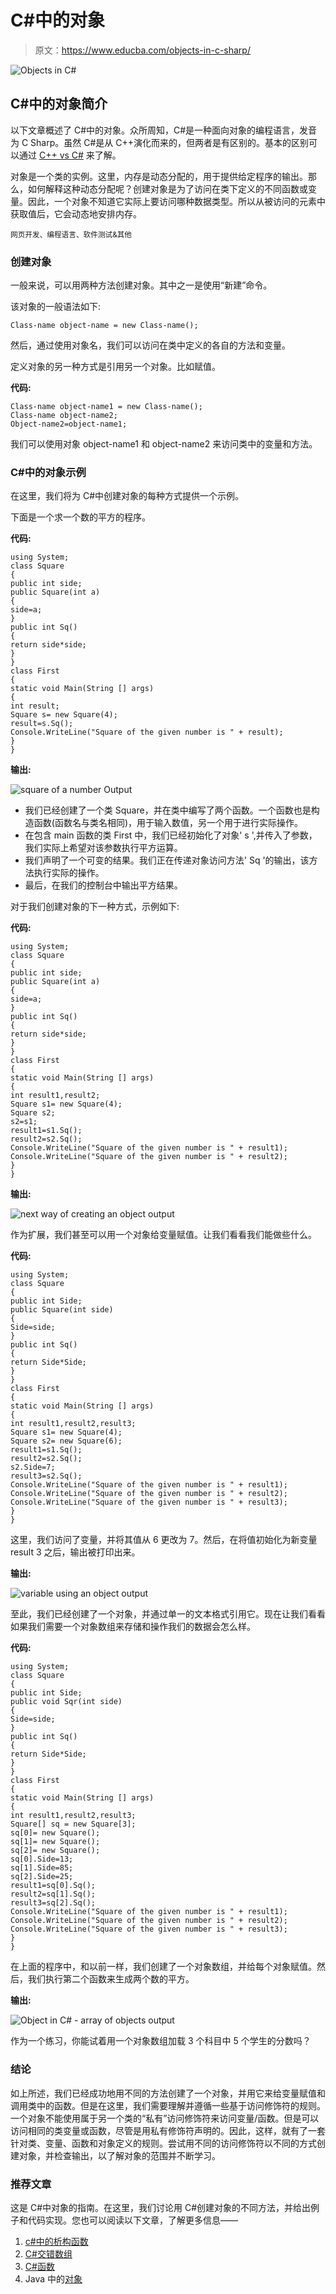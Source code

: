 # C#中的对象

> 原文：<https://www.educba.com/objects-in-c-sharp/>

![Objects in C#](img/173eda496f029d4d9c82c3457bf7de8d.png)



## C#中的对象简介

以下文章概述了 C#中的对象。众所周知，C#是一种面向对象的编程语言，发音为 C Sharp。虽然 C#是从 C++演化而来的，但两者是有区别的。基本的区别可以通过 [C++ vs C#](https://www.educba.com/c-plus-plus-vs-c-sharp/) 来了解。

对象是一个类的实例。这里，内存是动态分配的，用于提供给定程序的输出。那么，如何解释这种动态分配呢？创建对象是为了访问在类下定义的不同函数或变量。因此，一个对象不知道它实际上要访问哪种数据类型。所以从被访问的元素中获取值后，它会动态地安排内存。

<small>网页开发、编程语言、软件测试&其他</small>

### 创建对象

一般来说，可以用两种方法创建对象。其中之一是使用“新建”命令。

该对象的一般语法如下:

```
Class-name object-name = new Class-name();
```

然后，通过使用对象名，我们可以访问在类中定义的各自的方法和变量。

定义对象的另一种方式是引用另一个对象。比如赋值。

**代码:**

```
Class-name object-name1 = new Class-name();
Class-name object-name2;
Object-name2=object-name1;
```

我们可以使用对象 object-name1 和 object-name2 来访问类中的变量和方法。

### C#中的对象示例

在这里，我们将为 C#中创建对象的每种方式提供一个示例。

下面是一个求一个数的平方的程序。

**代码:**

```
using System;
class Square
{
public int side;
public Square(int a)
{
side=a;
}
public int Sq()
{
return side*side;
}
}
class First
{
static void Main(String [] args)
{
int result;
Square s= new Square(4);
result=s.Sq();
Console.WriteLine("Square of the given number is " + result);
}
}
```

**输出:**

![square of a number Output](img/25afbcd381af46e6c7419b0392c9f864.png)



*   我们已经创建了一个类 Square，并在类中编写了两个函数。一个函数也是构造函数(函数名与类名相同)，用于输入数值，另一个用于进行实际操作。
*   在包含 main 函数的类 First 中，我们已经初始化了对象' s ',并传入了参数，我们实际上希望对该参数执行平方运算。
*   我们声明了一个可变的结果。我们正在传递对象访问方法' Sq '的输出，该方法执行实际的操作。
*   最后，在我们的控制台中输出平方结果。

对于我们创建对象的下一种方式，示例如下:

**代码:**

```
using System;
class Square
{
public int side;
public Square(int a)
{
side=a;
}
public int Sq()
{
return side*side;
}
}
class First
{
static void Main(String [] args)
{
int result1,result2;
Square s1= new Square(4);
Square s2;
s2=s1;
result1=s1.Sq();
result2=s2.Sq();
Console.WriteLine("Square of the given number is " + result1);
Console.WriteLine("Square of the given number is " + result2);
}
}
```

**输出:**

![next way of creating an object output](img/0d434076b55a4f29c55e2b7451144460.png)



作为扩展，我们甚至可以用一个对象给变量赋值。让我们看看我们能做些什么。

**代码:**

```
using System;
class Square
{
public int Side;
public Square(int side)
{
Side=side;
}
public int Sq()
{
return Side*Side;
}
}
class First
{
static void Main(String [] args)
{
int result1,result2,result3;
Square s1= new Square(4);
Square s2= new Square(6);
result1=s1.Sq();
result2=s2.Sq();
s2.Side=7;
result3=s2.Sq();
Console.WriteLine("Square of the given number is " + result1);
Console.WriteLine("Square of the given number is " + result2);
Console.WriteLine("Square of the given number is " + result3);
}
}
```

这里，我们访问了变量，并将其值从 6 更改为 7。然后，在将值初始化为新变量 result 3 之后，输出被打印出来。

**输出:**

![variable using an object output](img/76d364910edf88423cfad94fbb487301.png)



至此，我们已经创建了一个对象，并通过单一的文本格式引用它。现在让我们看看如果我们需要一个对象数组来存储和操作我们的数据会怎么样。

**代码:**

```
using System;
class Square
{
public int Side;
public void Sqr(int side)
{
Side=side;
}
public int Sq()
{
return Side*Side;
}
}
class First
{
static void Main(String [] args)
{
int result1,result2,result3;
Square[] sq = new Square[3];
sq[0]= new Square();
sq[1]= new Square();
sq[2]= new Square();
sq[0].Side=13;
sq[1].Side=85;
sq[2].Side=25;
result1=sq[0].Sq();
result2=sq[1].Sq();
result3=sq[2].Sq();
Console.WriteLine("Square of the given number is " + result1);
Console.WriteLine("Square of the given number is " + result2);
Console.WriteLine("Square of the given number is " + result3);
}
}
```

在上面的程序中，和以前一样，我们创建了一个对象数组，并给每个对象赋值。然后，我们执行第二个函数来生成两个数的平方。

**输出:**

![Object in C# - array of objects output](img/eae6f31f86275212cb2231cf604a41a9.png)



作为一个练习，你能试着用一个对象数组加载 3 个科目中 5 个学生的分数吗？

### 结论

如上所述，我们已经成功地用不同的方法创建了一个对象，并用它来给变量赋值和调用类中的函数。但是在这里，我们需要理解并遵循一些基于访问修饰符的规则。一个对象不能使用属于另一个类的“私有”访问修饰符来访问变量/函数。但是可以访问相同的类变量或函数，尽管是用私有修饰符声明的。因此，这样，就有了一套针对类、变量、函数和对象定义的规则。尝试用不同的访问修饰符以不同的方式创建对象，并检查输出，以了解对象的范围并不断学习。

### 推荐文章

这是 C#中对象的指南。在这里，我们讨论用 C#创建对象的不同方法，并给出例子和代码实现。您也可以阅读以下文章，了解更多信息——

1.  [c#中的析构函数](https://www.educba.com/destructor-in-c-sharp/)
2.  [C#交错数组](https://www.educba.com/c-sharp-jagged-arrays/)
3.  [C#函数](https://www.educba.com/csharp-functions/)
4.  Java 中的[对象](https://www.educba.com/object-in-java/)






